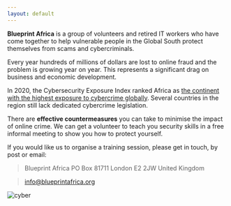 ```yaml
---
layout: default
---
```


**Blueprint Africa** is a group of volunteers and retired IT workers who have come together to help vulnerable people in the Global South protect themselves from scams and cybercriminals.

Every year hundreds of millions of dollars are lost to online fraud and the problem is growing year on year. This represents a significant drag on business and economic development. 

In 2020, the Cybersecurity Exposure Index ranked Africa as [the continent with the highest exposure to cybercrime globally](https://passwordmanagers.co/cybersecurity-exposure-index/#global). Several countries in the region still lack dedicated cybercrime legislation. 

There are **effective countermeasures** you can take to minimise the impact of online crime. We can get a volunteer to teach you security skills in a free informal meeting to show you how to protect yourself.

If you would like us to organise a training session, please get in touch, by post or email:

> Blueprint Africa
> PO Box 81711
> London E2 2JW
> United Kingdom

> [info@blueprintafrica.org](mailto:info@blueprintafrica.org)

![cyber](/assets/images/Cybersecurity.png "name")

